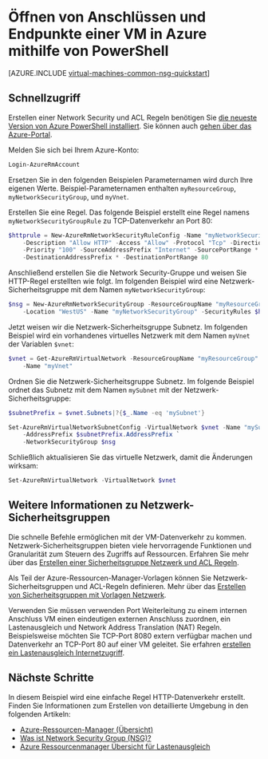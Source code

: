 <properties
   pageTitle="Öffnen Sie Ports einer VM mit PowerShell | Microsoft Azure"
   description="So öffnen Sie einen Port / Endpunkt der Windows-VM mit der Azure-Ressourcen-Manager-Bereitstellungsmodus Azure PowerShell erstellen"
   services="virtual-machines-windows"
   documentationCenter=""
   authors="iainfoulds"
   manager="timlt"
   editor=""/>

<tags
   ms.service="virtual-machines-windows"
   ms.devlang="na"
   ms.topic="article"
   ms.tgt_pltfrm="vm-windows"
   ms.workload="infrastructure-services"
   ms.date="10/27/2016"
   ms.author="iainfou"/>

# <a name="opening-ports-and-endpoints-to-a-vm-in-azure-using-powershell"></a>Öffnen von Anschlüssen und Endpunkte einer VM in Azure mithilfe von PowerShell
[AZURE.INCLUDE [virtual-machines-common-nsg-quickstart](../../includes/virtual-machines-common-nsg-quickstart.md)]

## <a name="quick-commands"></a>Schnellzugriff
Erstellen einer Network Security und ACL Regeln benötigen Sie [die neueste Version von Azure PowerShell installiert](../powershell-install-configure.md). Sie können auch [gehen über das Azure-Portal](virtual-machines-windows-nsg-quickstart-portal.md).

Melden Sie sich bei Ihrem Azure-Konto:

```powershell
Login-AzureRmAccount
```

Ersetzen Sie in den folgenden Beispielen Parameternamen wird durch Ihre eigenen Werte. Beispiel-Parameternamen enthalten `myResourceGroup`, `myNetworkSecurityGroup`, und `myVnet`.

Erstellen Sie eine Regel. Das folgende Beispiel erstellt eine Regel namens `myNetworkSecurityGroupRule` zu TCP-Datenverkehr an Port 80:

```powershell
$httprule = New-AzureRmNetworkSecurityRuleConfig -Name "myNetworkSecurityGroupRule" `
    -Description "Allow HTTP" -Access "Allow" -Protocol "Tcp" -Direction "Inbound" `
    -Priority "100" -SourceAddressPrefix "Internet" -SourcePortRange * `
    -DestinationAddressPrefix * -DestinationPortRange 80
```

Anschließend erstellen Sie die Network Security-Gruppe und weisen Sie HTTP-Regel erstellten wie folgt. Im folgenden Beispiel wird eine Netzwerk-Sicherheitsgruppe mit dem Namen `myNetworkSecurityGroup`:

```powershell
$nsg = New-AzureRmNetworkSecurityGroup -ResourceGroupName "myResourceGroup" `
    -Location "WestUS" -Name "myNetworkSecurityGroup" -SecurityRules $httprule
```

Jetzt weisen wir die Netzwerk-Sicherheitsgruppe Subnetz. Im folgenden Beispiel wird ein vorhandenes virtuelles Netzwerk mit dem Namen `myVnet` der Variablen `$vnet`:

```powershell
$vnet = Get-AzureRmVirtualNetwork -ResourceGroupName "myResourceGroup" `
    -Name "myVnet"
```

Ordnen Sie die Netzwerk-Sicherheitsgruppe Subnetz. Im folgende Beispiel ordnet das Subnetz mit dem Namen `mySubnet` mit der Netzwerk-Sicherheitsgruppe:

```powershell
$subnetPrefix = $vnet.Subnets|?{$_.Name -eq 'mySubnet'}

Set-AzureRmVirtualNetworkSubnetConfig -VirtualNetwork $vnet -Name "mySubnet" `
    -AddressPrefix $subnetPrefix.AddressPrefix `
    -NetworkSecurityGroup $nsg
```

Schließlich aktualisieren Sie das virtuelle Netzwerk, damit die Änderungen wirksam:

```powershell
Set-AzureRmVirtualNetwork -VirtualNetwork $vnet
```


## <a name="more-information-on-network-security-groups"></a>Weitere Informationen zu Netzwerk-Sicherheitsgruppen
Die schnelle Befehle ermöglichen mit der VM-Datenverkehr zu kommen. Netzwerk-Sicherheitsgruppen bieten viele hervorragende Funktionen und Granularität zum Steuern des Zugriffs auf Ressourcen. Erfahren Sie mehr über das [Erstellen einer Sicherheitsgruppe Netzwerk und ACL Regeln](../virtual-network/virtual-networks-create-nsg-arm-ps.md).

Als Teil der Azure-Ressourcen-Manager-Vorlagen können Sie Netzwerk-Sicherheitsgruppen und ACL-Regeln definieren. Mehr über das [Erstellen von Sicherheitsgruppen mit Vorlagen Netzwerk](../virtual-network/virtual-networks-create-nsg-arm-template.md).

Verwenden Sie müssen verwenden Port Weiterleitung zu einem internen Anschluss VM einen eindeutigen externen Anschluss zuordnen, ein Lastenausgleich und Network Address Translation (NAT) Regeln. Beispielsweise möchten Sie TCP-Port 8080 extern verfügbar machen und Datenverkehr an TCP-Port 80 auf einer VM geleitet. Sie erfahren [erstellen ein Lastenausgleich Internetzugriff](../load-balancer/load-balancer-get-started-internet-arm-ps.md).

## <a name="next-steps"></a>Nächste Schritte
In diesem Beispiel wird eine einfache Regel HTTP-Datenverkehr erstellt. Finden Sie Informationen zum Erstellen von detaillierte Umgebung in den folgenden Artikeln:

- [Azure-Ressourcen-Manager (Übersicht)](../azure-resource-manager/resource-group-overview.md)
- [Was ist Network Security Group (NSG)?](../virtual-network/virtual-networks-nsg.md)
- [Azure Ressourcenmanager Übersicht für Lastenausgleich](../load-balancer/load-balancer-arm.md)
